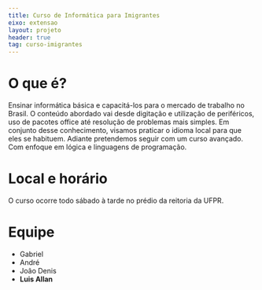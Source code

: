 ```yaml
---
title: Curso de Informática para Imigrantes
eixo: extensao
layout: projeto
header: true
tag: curso-imigrantes
---
```


# O que é?
Ensinar informática básica e capacitá-los para o mercado de trabalho no Brasil.
O conteúdo abordado vai desde digitação e utilização de periféricos, uso de pacotes
office até resolução de problemas mais simples. Em conjunto desse conhecimento,
visamos praticar o idioma local para que eles se habituem. Adiante pretendemos
seguir com um curso avançado. Com enfoque em lógica e linguagens de programação.

# Local e horário
O curso ocorre todo sábado à tarde no prédio da reitoria da UFPR.

# Equipe
* Gabriel
* André
* João Denis
* **Luis Allan**
